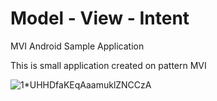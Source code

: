 # Model - View - Intent 

MVI Android Sample Application

This is small application created on pattern MVI 


![1*UHHDfaKEqAaamuklZNCCzA](https://user-images.githubusercontent.com/10744009/57555219-5b839600-737c-11e9-90d3-553a98fd60ac.png)
